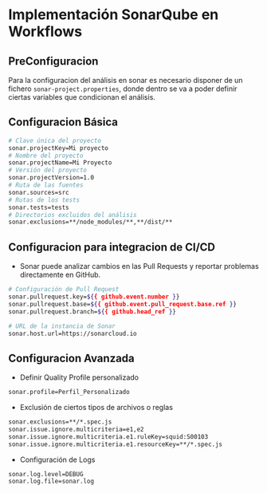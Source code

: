 # Implementación SonarQube en Workflows

## PreConfiguracion

Para la configuracion del análisis en sonar es necesario disponer de un fichero `sonar-project.properties`, donde dentro se va a poder definir ciertas variables que condicionan el análisis.

## Configuracion Básica 
```Bash
# Clave única del proyecto
sonar.projectKey=Mi proyecto
# Nombre del proyecto
sonar.projectName=Mi Proyecto
# Versión del proyecto
sonar.projectVersion=1.0
# Ruta de las fuentes
sonar.sources=src
# Rutas de los tests
sonar.tests=tests
# Directorios excluidos del análisis
sonar.exclusions=**/node_modules/**,**/dist/**
```

## Configuracion para integracion de CI/CD
- Sonar puede analizar cambios en las Pull Requests y reportar problemas directamente en GitHub.
```Bash
# Configuración de Pull Request
sonar.pullrequest.key=${{ github.event.number }}
sonar.pullrequest.base=${{ github.event.pull_request.base.ref }}
sonar.pullrequest.branch=${{ github.head_ref }}

# URL de la instancia de Sonar
sonar.host.url=https://sonarcloud.io
```

## Configuracion Avanzada

- Definir Quality Profile personalizado
```Bash
sonar.profile=Perfil_Personalizado
```

- Exclusión de ciertos tipos de archivos o reglas
```Bash
sonar.exclusions=**/*.spec.js
sonar.issue.ignore.multicriteria=e1,e2
sonar.issue.ignore.multicriteria.e1.ruleKey=squid:S00103
sonar.issue.ignore.multicriteria.e1.resourceKey=**/*.spec.js
```

- Configuración de Logs
```Bash
sonar.log.level=DEBUG
sonar.log.file=sonar.log
```
